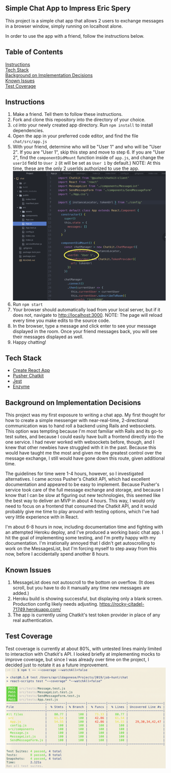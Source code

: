 ## Simple Chat App to Impress Eric Spery

This project is a simple chat app that allows 2 users to exchange messages in a browser window, simply running on localhost alone.

In order to use the app with a friend, follow the instructions below.

## Table of Contents
[Instructions](#instructions)  
[Tech Stack](#tech-stack)  
[Background on Implementation Decisions](#background-on-implementation-decisions)  
[Known Issues](#known-issues)  
[Test Coverage](#test-coverage)  

## Instructions
1. Make a friend. Tell them to follow these instructions.
2. Fork and clone this repository into the directory of your choice.
3. `cd` into your newly created app directory. Run `npm install` to install dependencies.
4. Open the app in your preferred code editor, and find the file `chat/src/app.js`
5. With your friend, determine who will be "User 1" and who will be "User 2". If you are "User 1", skip this step and move to step 6. If you are "User 2", find the `componentDidMount` function inside of `app.js`, and change the `userId` field to `User 2` (it will be set as `User 1` by default.) NOTE: At this time, these are the only 2 userIds authorized to use the app.
![Instructional image](src/assets/instruction1.png)
6. Run `npm start`
7. Your browser should automatically load from your local server, but if it does not, navigate to [http://localhost:3000](http://localhost:3000). NOTE: The page will reload every time you make edits to the source code.
8. In the browser, type a message and click enter to see your message displayed in the room. Once your friend messages back, you will see their messages displayed as well.
9. Happy chatting!

## Tech Stack
- [Create React App](https://github.com/facebook/create-react-app)
- [Pusher Chatkit](https://pusher.com/chatkit)
- [Jest](https://jestjs.io/)
- [Enzyme](https://airbnb.io/enzyme/)

## Background on Implementation Decisions
 This project was my first exposure to writing a chat app. My first thought for how to create a simple messenger with near-real-time, 2-directional communication was to hand roll a backend using Rails and websockets. This option was tempting because I'm most familiar with Rails and its go-to test suites, and because I could easily have built a frontend directly into the one service. I had never worked with websockets before, though, and I knew that other newbies have struggled with it in the past. Because this would have taught me the most and given me the greatest control over the message exchange, I still would have gone down this route, given additional time.

 The guidelines for time were 1-4 hours, however, so I investigated alternatives. I came across Pusher's Chatkit API, which had excellent documentation and appeared to be easy to implement. Because Pusher's service took care of the full message exchange and storage, and because I know that I can be slow at figuring out new technologies, this seemed like the best way to deliver an MVP in about 4 hours. This way, I would only need to focus on a frontend that consumed the Chatkit API, and it would probably give me time to play around with testing options, which I've had very little experience with in React.
 
 I'm about 6-8 hours in now, including documentation time and fighting with an attempted Heroku deploy, and I've produced a working basic chat app. I hit the goal of implementing some testing, and I'm pretty happy with my documentation. I'm irrationally annoyed that I didn't get autoscrolling to work on the MessagesList, but I'm forcing myself to step away from this now, before I accidentally spend another 8 hours.

## Known Issues
 1. MessageList does not autoscroll to the bottom on overflow. (It does scroll, but you have to do it manually any time new messages are added.)
 2. Heroku build is showing successful, but displaying only a blank screen. Production config likely needs adjusting. https://rocky-citadel-71749.herokuapp.com/
 3. The app is currently using Chatkit's test token provider in place of any real authentication.

## Test Coverage
Test coverage is currently at about 80%, with untested lines mainly limited to interaction with Chatkit's API. I looked briefly at implementing mocks to improve coverage, but since I was already over time on the project, I decided just to notate it as a future improvement.
![Test coverage chart](src/assets/test_coverage.png)
